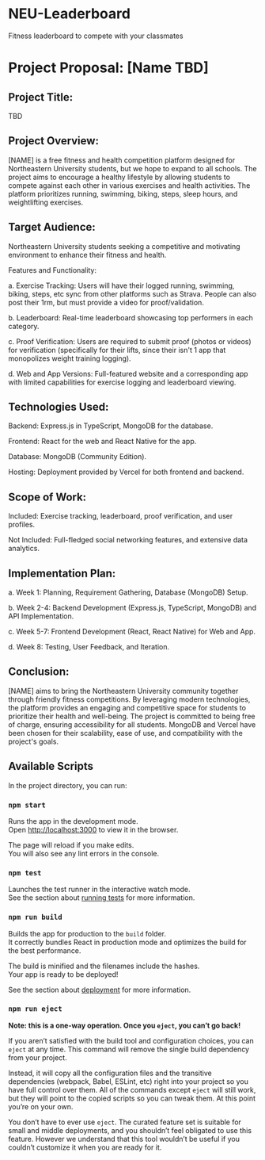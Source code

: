 # NEU-Leaderboard
Fitness leaderboard to compete with your classmates

# Project Proposal: [Name TBD]

## Project Title:

TBD

## Project Overview:

[NAME] is a free fitness and health competition platform designed for Northeastern University students, but we hope to expand to all schools. The project aims to encourage a healthy lifestyle by allowing students to compete against each other in various exercises and health activities. The platform prioritizes running, swimming, biking, steps, sleep hours, and weightlifting exercises.

## Target Audience:

Northeastern University students seeking a competitive and motivating environment to enhance their fitness and health.

Features and Functionality:

a. Exercise Tracking: Users will have their logged running, swimming, biking, steps, etc sync from other platforms such as Strava. People can also post their 1rm, but must provide a video for proof/validation.

b. Leaderboard: Real-time leaderboard showcasing top performers in each category. 

c. Proof Verification: Users are required to submit proof (photos or videos) for verification (specifically for their lifts, since their isn't 1 app that monopolizes weight training logging).

d. Web and App Versions: Full-featured website and a corresponding app with limited capabilities for exercise logging and leaderboard viewing.

## Technologies Used:

Backend: Express.js in TypeScript, MongoDB for the database.

Frontend: React for the web and React Native for the app.

Database: MongoDB (Community Edition).

Hosting: Deployment provided by Vercel for both frontend and backend.

## Scope of Work:

Included: Exercise tracking, leaderboard, proof verification, and user profiles.

Not Included: Full-fledged social networking features, and extensive data analytics.

## Implementation Plan:

a. Week 1: Planning, Requirement Gathering, Database (MongoDB) Setup.

b. Week 2-4: Backend Development (Express.js, TypeScript, MongoDB) and API Implementation.

c. Week 5-7: Frontend Development (React, React Native) for Web and App.

d. Week 8: Testing, User Feedback, and Iteration.

## Conclusion:

 [NAME] aims to bring the Northeastern University community together through friendly fitness competitions. By leveraging modern technologies, the platform provides an engaging and competitive space for students to prioritize their health and well-being. The project is committed to being free of charge, ensuring accessibility for all students. MongoDB and Vercel have been chosen for their scalability, ease of use, and compatibility with the project's goals.

## Available Scripts

In the project directory, you can run:

### `npm start`

Runs the app in the development mode.\
Open [http://localhost:3000](http://localhost:3000) to view it in the browser.

The page will reload if you make edits.\
You will also see any lint errors in the console.

### `npm test`

Launches the test runner in the interactive watch mode.\
See the section about [running tests](https://facebook.github.io/create-react-app/docs/running-tests) for more information.

### `npm run build`

Builds the app for production to the `build` folder.\
It correctly bundles React in production mode and optimizes the build for the best performance.

The build is minified and the filenames include the hashes.\
Your app is ready to be deployed!

See the section about [deployment](https://facebook.github.io/create-react-app/docs/deployment) for more information.

### `npm run eject`

**Note: this is a one-way operation. Once you `eject`, you can’t go back!**

If you aren’t satisfied with the build tool and configuration choices, you can `eject` at any time. This command will remove the single build dependency from your project.

Instead, it will copy all the configuration files and the transitive dependencies (webpack, Babel, ESLint, etc) right into your project so you have full control over them. All of the commands except `eject` will still work, but they will point to the copied scripts so you can tweak them. At this point you’re on your own.

You don’t have to ever use `eject`. The curated feature set is suitable for small and middle deployments, and you shouldn’t feel obligated to use this feature. However we understand that this tool wouldn’t be useful if you couldn’t customize it when you are ready for it.
